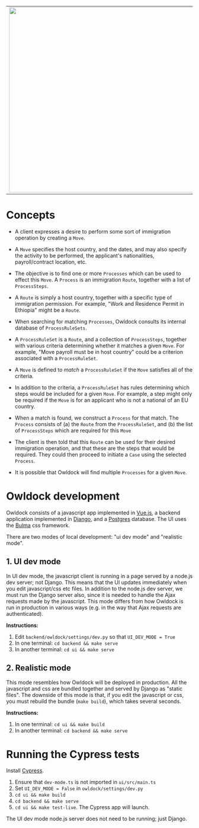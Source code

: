 <table>
  <tr>
    <td>
      <img width="500px" src="https://render.fineartamerica.com/images/rendered/default/greeting-card/images/artworkimages/medium/2/northern-hawk-owl-hunting-peter-stahl.jpg"></img>
    </td>
    <td>
      <img width="400px" src="https://www.nmc.edu/news/2013/03/hawkowl.png"></img>
    </td>
  </tr>
</table>

# Concepts

- A client expresses a desire to perform some sort of immigration operation by creating a `Move`.

- A `Move` specifies the host country, and the dates, and may also specify the activity to be performed, the applicant's nationalities, payroll/contract location, etc.

- The objective is to find one or more `Processes` which can be used to effect this `Move`.
  A `Process` is an immigration `Route`, together with a list of `ProcessSteps`.

- A `Route` is simply a host country, together with a specific type of immigration permission.
  For example, "Work and Residence Permit in Ethiopia" might be a `Route`.

- When searching for matching `Processes`, Owldock consults its internal database of `ProcessRuleSets`.

- A `ProcessRuleSet` is a `Route`, and a collection of `ProcessSteps`, together with various criteria determining whether it matches a given `Move`.
  For example, "Move payroll must be in host country" could be a criterion associated with a `ProcessRuleSet`.

- A `Move` is defined to _match_ a `ProcessRuleSet` if the `Move` satisfies all of the criteria.

- In addition to the criteria, a `ProcessRuleSet` has rules determining which steps would be included for a given `Move`.
  For example, a step might only be required if the `Move` is for an applicant who is not a national of an EU country.

- When a match is found, we construct a `Process` for that match.
  The `Process` consists of (a) the `Route` from the `ProcessRuleSet`, and (b) the list of `ProcessSteps` which are required for this `Move`

- The client is then told that this `Route` can be used for their desired immigration operation, and that these are the steps that would be required.
  They could then proceed to initiate a `Case` using the selected `Process`.

- It is possible that Owldock will find multiple `Processes` for a given `Move`.

# Owldock development

Owldock consists of a javascript app implemented in [Vue.js](https://vuejs.org/), a backend application implemented in [Django](https://www.djangoproject.com/), and a [Postgres](https://www.postgresql.org/) database.
The UI uses the [Bulma](https://bulma.io/) css framework.

There are two modes of local development: "ui dev mode" and "realistic mode".

## 1. UI dev mode

In UI dev mode, the javascript client is running in a page served by a node.js dev server; not Django.
This means that the UI updates immediately when you edit javascript/css etc files.
In addition to the node.js dev server, we must run the Django server also, since it is needed to handle the Ajax requests made by the javascript.
This mode differs from how Owldock is run in production in various ways (e.g. in the way that Ajax requests are authenticated).

**Instructions:**

1. Edit `backend/owldock/settings/dev.py` so that `UI_DEV_MODE = True`
2. In one terminal: `cd backend && make serve`
3. In another terminal: `cd ui && make serve`

## 2. Realistic mode

This mode resembles how Owldock will be deployed in production.
All the javascript and css are bundled together and served by Django as "static files".
The downside of this mode is that, if you edit the javascript or css, you must rebuild the bundle (`make build`), which takes several seconds.

**Instructions:**

1. In one terminal: `cd ui && make build`
2. In another terminal: `cd backend && make serve`

# Running the Cypress tests

Install [Cypress](https://www.cypress.io/).

1. Ensure that `dev-mode.ts` is not imported in `ui/src/main.ts`
2. Set `UI_DEV_MODE = False` in `owldock/settings/dev.py`
3. `cd ui && make build`
4. `cd backend && make serve`
5. `cd ui && make test-live`. The Cypress app will launch.

The UI dev mode node.js server does not need to be running; just Django.
